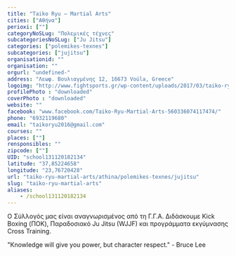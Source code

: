 ```yaml
---
title: "Taiko Ryu – Martial Arts"
cities: ["Αθήνα"]
perioxi: [""]
categoryNoSLug: "Πολεμικές τέχνες"
subcategoriesNoSLug: ["Ju Jitsu"]
categories: ["polemikes-texnes"]
subcategories: ["jujitsu"]
organisationid: ""
organisation: ""
orgurl: "undefined-"
address: "Λεωφ. Βουλιαγμένης 12, 16673 Voúla, Greece"
logoimg: "http://www.fightsports.gr/wp-content/uploads/2017/03/taiko-ryu-logo.jpg"
profilePhoto : "downloaded"
coverPhoto : "downloaded"
website: ""
facebook: "www.facebook.com/Taiko-Ryu-Martial-Arts-560336074117474/"
phone: "6932119680"
email: "taikoryu2016@gmail.com"
courses: ""
places: [""]
rensponsibles: ""
zipcode: [""]
UID: "school131120182134"
latitude: "37,85224658"
longitude: "23,76720428"
url: "taiko-ryu-martial-arts/athina/polemikes-texnes/jujitsu"
slug: "taiko-ryu-martial-arts"
aliases:
    - /school131120182134
---
```



Ο Σύλλογός μας είναι αναγνωρισμένος από τη Γ.Γ.Α. Διδάσκουμε Kick Boxing (ΠΟΚ), Παραδοσιακό Ju Jitsu (WJJF) και προγράμματα εκγύμνασης Cross Training.

&quot;Knowledge will give you power, but character respect.&quot; - Bruce Lee